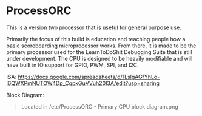 # ProcessORC

This is a version two processor that is useful for general purpose use.

Primarily the focus of this build is education and teaching people 
how a basic scoreboarding microprocessor works. From there, it is made to
be the primary processor used for the LearnToDoShit Debugging Suite that
is still under development. The CPU is designed to be heavily modifiable
and will have built in IO support for GPIO, PWM, SPI, and I2C.

ISA:
https://docs.google.com/spreadsheets/d/1LslgAGfYhLo-I6QWXPmNUTOW4Dp_CqpxGuVVuh20I3A/edit?usp=sharing

Block Diagram:
 > Located in /etc/ProcessORC - Primary CPU block diagram.png
 